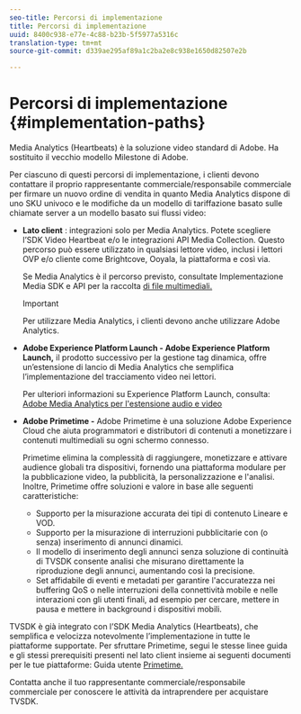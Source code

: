 ```yaml
---
seo-title: Percorsi di implementazione
title: Percorsi di implementazione
uuid: 8400c938-e77e-4c88-b23b-5f5977a5316c
translation-type: tm+mt
source-git-commit: d339ae295af89a1c2ba2e8c938e1650d82507e2b

---
```



# Percorsi di implementazione {#implementation-paths}

Media Analytics (Heartbeats) è la soluzione video standard di Adobe. Ha sostituito il vecchio modello Milestone di Adobe.

Per ciascuno di questi percorsi di implementazione, i clienti devono contattare il proprio rappresentante commerciale/responsabile commerciale per firmare un nuovo ordine di vendita in quanto Media Analytics dispone di uno SKU univoco e le modifiche da un modello di tariffazione basato sulle chiamate server a un modello basato sui flussi video:

* **Lato client** : integrazioni solo per Media Analytics. Potete scegliere l’SDK Video Heartbeat e/o le integrazioni API Media Collection. Questo percorso può essere utilizzato in qualsiasi lettore video, inclusi i lettori OVP e/o cliente come Brightcove, Ooyala, la piattaforma e così via.

   Se Media Analytics è il percorso previsto, consultate Implementazione [](/help/sdk-implement/setup/setup-overview.md) Media SDK e API per la raccolta [di file multimediali.](/help/media-collection-api/mc-api-overview.md)

   >[!IMPORTANT]
   >
   >Per utilizzare Media Analytics, i clienti devono anche utilizzare Adobe Analytics.

* **Adobe Experience Platform Launch - Adobe Experience Platform Launch,** il prodotto successivo per la gestione tag dinamica, offre un’estensione di lancio di Media Analytics che semplifica l’implementazione del tracciamento video nei lettori.

   Per ulteriori informazioni su Experience Platform Launch, consulta: [Adobe Media Analytics per l'estensione audio e video](https://docs.adobe.com/content/help/en/launch/using/extensions-ref/adobe-extension/media-analytics-extension/overview.html)
* **Adobe Primetime -** Adobe Primetime è una soluzione Adobe Experience Cloud che aiuta programmatori e distributori di contenuti a monetizzare i contenuti multimediali su ogni schermo connesso.

   Primetime elimina la complessità di raggiungere, monetizzare e attivare audience globali tra dispositivi, fornendo una piattaforma modulare per la pubblicazione video, la pubblicità, la personalizzazione e l'analisi. Inoltre, Primetime offre soluzioni e valore in base alle seguenti caratteristiche:

   * Supporto per la misurazione accurata dei tipi di contenuto Lineare e VOD.
   * Supporto per la misurazione di interruzioni pubblicitarie con (o senza) inserimento di annunci dinamici.
   * Il modello di inserimento degli annunci senza soluzione di continuità di TVSDK consente analisi che misurano direttamente la riproduzione degli annunci, aumentando così la precisione.
   * Set affidabile di eventi e metadati per garantire l'accuratezza nei buffering QoS o nelle interruzioni della connettività mobile e nelle interazioni con gli utenti finali, ad esempio per cercare, mettere in pausa e mettere in background i dispositivi mobili.
<!--
   * Integrated support for Nielsen DTVR (linear) with ID3 metadata and DCR with CMS metadata.
-->

TVSDK è già integrato con l’SDK Media Analytics (Heartbeats), che semplifica e velocizza notevolmente l’implementazione in tutte le piattaforme supportate. <!--Primetime also supports the partnership with Nielsen.--> Per sfruttare Primetime, segui le stesse linee guida e gli stessi prerequisiti presenti nel lato [](/help/intro-to-ava/implementation-paths/client-side-path.md) client insieme ai seguenti documenti per le tue piattaforme: Guida utente [Primetime.](https://helpx.adobe.com/primetime/user-guide.html)

Contatta anche il tuo rappresentante commerciale/responsabile commerciale per conoscere le attività da intraprendere per acquistare TVSDK.
